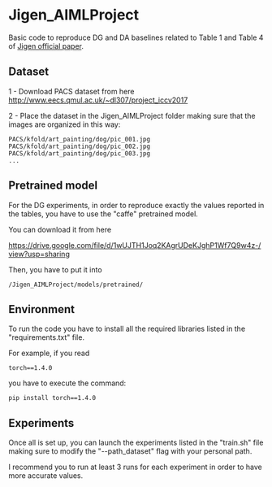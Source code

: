 # Jigen_AIMLProject

Basic code to reproduce DG and DA baselines related to Table 1 and Table 4 of [Jigen official paper](https://arxiv.org/pdf/1903.06864.pdf).

## Dataset

1 - Download PACS dataset from here http://www.eecs.qmul.ac.uk/~dl307/project_iccv2017

2 - Place the dataset in the Jigen_AIMLProject folder making sure that the images are organized in this way:

```
PACS/kfold/art_painting/dog/pic_001.jpg
PACS/kfold/art_painting/dog/pic_002.jpg
PACS/kfold/art_painting/dog/pic_003.jpg
...
```

## Pretrained model

For the DG experiments, in order to reproduce exactly the values reported in the tables, you have to use the "caffe" pretrained model. 

You can download it from here 

https://drive.google.com/file/d/1wUJTH1Joq2KAgrUDeKJghP1Wf7Q9w4z-/view?usp=sharing 

Then, you have to put it into 

```
/Jigen_AIMLProject/models/pretrained/
```

## Environment

To run the code you have to install all the required libraries listed in the "requirements.txt" file.

For example, if you read

```
torch==1.4.0
```

you have to execute the command:

```
pip install torch==1.4.0

```

## Experiments

Once all is set up, you can launch the experiments listed in the "train.sh" file making sure to modify the "--path_dataset" flag with your personal path.

I recommend you to run at least 3 runs for each experiment in order to have more accurate values.
